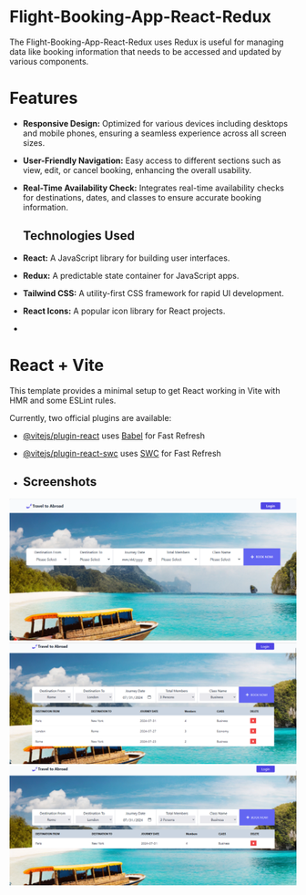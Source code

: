 <h1>Flight-Booking-App-React-Redux</h1>
The Flight-Booking-App-React-Redux uses Redux is useful for managing data like booking information that needs to be accessed and updated by various components.
<h1>Features</h1>

- **Responsive Design:** Optimized for various devices including desktops and mobile phones, ensuring a seamless experience across all screen sizes.
- **User-Friendly Navigation:** Easy access to different sections such as view, edit, or cancel booking, enhancing the overall usability.
- **Real-Time Availability Check:** Integrates real-time availability checks for destinations, dates, and classes to ensure accurate booking information.
  ## Technologies Used

- **React:** A JavaScript library for building user interfaces.
- **Redux:** A predictable state container for JavaScript apps.
- **Tailwind CSS:** A utility-first CSS framework for rapid UI development.
- **React Icons:** A popular icon library for React projects.
- 
# React + Vite

This template provides a minimal setup to get React working in Vite with HMR and some ESLint rules.

Currently, two official plugins are available:

- [@vitejs/plugin-react](https://github.com/vitejs/vite-plugin-react/blob/main/packages/plugin-react/README.md) uses [Babel](https://babeljs.io/) for Fast Refresh
- [@vitejs/plugin-react-swc](https://github.com/vitejs/vite-plugin-react-swc) uses [SWC](https://swc.rs/) for Fast Refresh

-  ## Screenshots
 ![Alt Text](https://github.com/SidratulAfrida/Flight-Booking-App-React-Redux/blob/e06b96be87f6ee10be2791774a266906978ddf27/images/1.png)
 ![Alt Text](https://github.com/SidratulAfrida/Flight-Booking-App-React-Redux/blob/e06b96be87f6ee10be2791774a266906978ddf27/images/2.png)
 ![Alt Text]( https://github.com/SidratulAfrida/Flight-Booking-App-React-Redux/blob/4a303667c1828798ecf17b74203daeec5fda197e/images/3.png)
 
  
  
